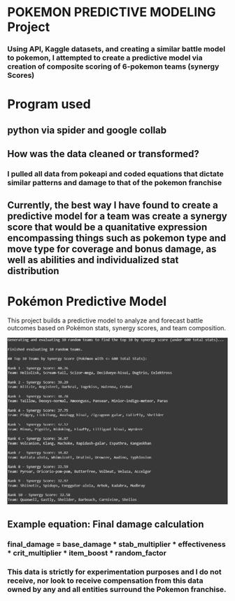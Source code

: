 # POKEMON PREDICTIVE MODELING Project
### Using API, Kaggle datasets, and creating a similar battle model to pokemon, I attempted to create a predictive model via creation of composite scoring of 6-pokemon teams (synergy Scores)

# Program used
## python via spider and google collab

## How was the data cleaned or transformed? 
### I pulled all data from pokeapi and coded equations that dictate similar patterns and damage to that of the pokemon franchise

## Currently, the best way I have found to create a predictive model for a team was create a synergy score that would be a quanitative expression encompassing things such as pokemon type and move type for coverage and bonus damage, as well as abilities and individualized stat distribution 
# Pokémon Predictive Model

This project builds a predictive model to analyze and forecast battle outcomes based on Pokémon stats, synergy scores, and team composition.

![Synergy Score Example](images/synergy.png)

## Example equation: Final damage calculation
### final_damage = base_damage * stab_multiplier * effectiveness * crit_multiplier * item_boost * random_factor


### This data is strictly for experimentation purposes and I do not receive, nor look to receive compensation from this data owned by any and all entities surround the Pokemon franchise.
